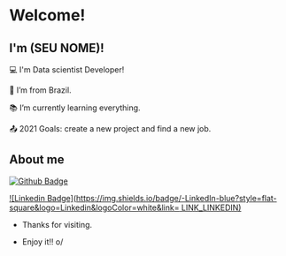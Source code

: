 <!--

![Anurag's GitHub stats](https://github-readme-stats.vercel.app/api?username=snovais&theme=dark&show_icons=true)


### Olá 👋


**snovais/snovais** is a ✨ _special_ ✨ repository because its `README.md` (this file) appears on your GitHub profile. 

- 🔭 Atualmente trabalho na startup Bright Cities como estagiário em Análise de dados.
- 🌱 Graduando em Engenharia de Computação e desenvolvo pesquisas com conectomas e deep learning para diagnóstico da dor crônica. Além disso, sou orientador de iniciação científica para diagnóstico precoce do Transtorno do Autismo utilizando deep learning e conectomas extraídos de imagens rs-fMRI: https://www.linkedin.com/feed/update/urn:li:activity:6850084150603517952/.



<code><img height= "220" src= "https://nilearn.github.io/stable/_images/sphx_glr_plot_probabilistic_atlas_extraction_002.png" style="horizontal-align:middle">></code>

-->
# Welcome!

 

## I'm (SEU NOME)!

 

:computer: I'm Data scientist Developer!

:house_with_garden: I’m from Brazil.

:books: I’m currently learning everything.

:outbox_tray: 2021 Goals: create a new project and find a new job.

 

## About me

[![Github Badge](https://img.shields.io/badge/-Github-000?style=flat-square&logo=Github&logoColor=white&link=LINK_GIT)](LINK_GIT)

[![Linkedin Badge](https://img.shields.io/badge/-LinkedIn-blue?style=flat-square&logo=Linkedin&logoColor=white&link= LINK_LINKEDIN)](https://www.linkedin.com/in/sergio-novais/)

- Thanks for visiting.

- Enjoy it!! o/
